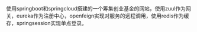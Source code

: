 使用springboot和springcloud搭建的一个筹集创业基金的网站，使用zuul作为网关，eureka作为注册中心，openfeign实现对服务的远程调用，使用redis作为缓存，springsession实现单点登录。
